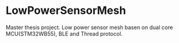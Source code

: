 # LowPowerSensorMesh
Master thesis project. Low power sensor mesh basen on dual core MCU(STM32WB55), BLE and Thread protocol. 
